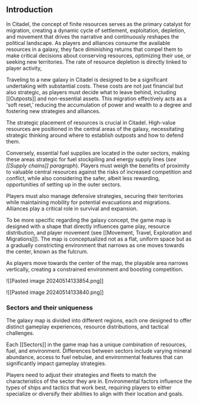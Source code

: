 ## **Introduction**

In Citadel, the concept of finite resources serves as the primary catalyst for migration, creating a dynamic cycle of settlement, exploitation, depletion, and movement that drives the narrative and continuously reshapes the political landscape. As players and alliances consume the available resources in a galaxy, they face diminishing returns that compel them to make critical decisions about conserving resources, optimizing their use, or seeking new territories. The rate of resource depletion is directly linked to player activity,

Traveling to a new galaxy in Citadel is designed to be a significant undertaking with substantial costs. These costs are not just financial but also strategic, as players must decide what to leave behind, including [[Outposts]] and non-essential assets. This migration effectively acts as a 'soft reset,' reducing the accumulation of power and wealth to a degree and fostering new strategies and alliances.

The strategic placement of resources is crucial in Citadel. High-value resources are positioned in the central areas of the galaxy, necessitating strategic thinking around where to establish outposts and how to defend them.

Conversely, essential fuel supplies are located in the outer sectors, making these areas strategic for fuel stockpiling and energy supply lines (_see [[Supply chains]] paragraph_). Players must weigh the benefits of proximity to valuable central resources against the risks of increased competition and conflict, while also considering the safer, albeit less rewarding, opportunities of setting up in the outer sectors.

Players must also manage defensive strategies, securing their territories while maintaining mobility for potential evacuations and migrations. Alliances play a critical role in survival and expansion.

To be more specific regarding the galaxy concept, the game map is designed with a shape that directly influences game play, resource distribution, and player movement (see [[Movement, Travel, Exploration and Migrations]]). The map is conceptualized not as a flat, uniform space but as a gradually constricting environment that narrows as one moves towards the center, known as the fulcrum.

As players move towards the center of the map, the playable area narrows vertically, creating a constrained environment and boosting competition.

![[Pasted image 20240514133854.png]]

![[Pasted image 20240514133840.png]]

### **Sectors and their uniqueness**

The galaxy map is divided into different regions, each one designed to offer distinct gameplay experiences, resource distributions, and tactical challenges.

Each [[Sectors]] in the game map has a unique combination of resources, fuel, and environment. Differences between sectors include varying mineral abundance, access to fuel nebulae, and environmental features that can significantly impact gameplay strategies.

Players need to adjust their strategies and fleets to match the characteristics of the sector they are in. Environmental factors influence the types of ships and tactics that work best, requiring players to either specialize or diversify their abilities to align with their location and goals.